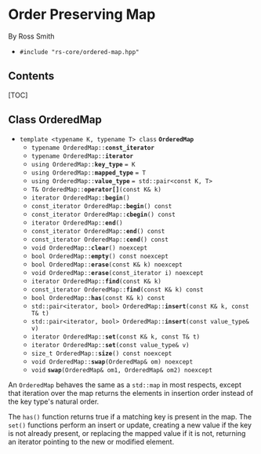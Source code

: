 # Order Preserving Map #

By Ross Smith

* `#include "rs-core/ordered-map.hpp"`

## Contents ##

[TOC]

## Class OrderedMap ##

* `template <typename K, typename T> class` **`OrderedMap`**
    * `typename OrderedMap::`**`const_iterator`**
    * `typename OrderedMap::`**`iterator`**
    * `using OrderedMap::`**`key_type`** `= K`
    * `using OrderedMap::`**`mapped_type`** `= T`
    * `using OrderedMap::`**`value_type`** `= std::pair<const K, T>`
    * `T& OrderedMap::`**`operator[]`**`(const K& k)`
    * `iterator OrderedMap::`**`begin`**`()`
    * `const_iterator OrderedMap::`**`begin`**`() const`
    * `const_iterator OrderedMap::`**`cbegin`**`() const`
    * `iterator OrderedMap::`**`end`**`()`
    * `const_iterator OrderedMap::`**`end`**`() const`
    * `const_iterator OrderedMap::`**`cend`**`() const`
    * `void OrderedMap::`**`clear`**`() noexcept`
    * `bool OrderedMap::`**`empty`**`() const noexcept`
    * `bool OrderedMap::`**`erase`**`(const K& k) noexcept`
    * `void OrderedMap::`**`erase`**`(const_iterator i) noexcept`
    * `iterator OrderedMap::`**`find`**`(const K& k)`
    * `const_iterator OrderedMap::`**`find`**`(const K& k) const`
    * `bool OrderedMap::`**`has`**`(const K& k) const`
    * `std::pair<iterator, bool> OrderedMap::`**`insert`**`(const K& k, const T& t)`
    * `std::pair<iterator, bool> OrderedMap::`**`insert`**`(const value_type& v)`
    * `iterator OrderedMap::`**`set`**`(const K& k, const T& t)`
    * `iterator OrderedMap::`**`set`**`(const value_type& v)`
    * `size_t OrderedMap::`**`size`**`() const noexcept`
    * `void OrderedMap::`**`swap`**`(OrderedMap& om) noexcept`
    * `void` **`swap`**`(OrderedMap& om1, OrderedMap& om2) noexcept`

An `OrderedMap` behaves the same as a `std::map` in most respects, except that
iteration over the map returns the elements in insertion order instead of the
key type's natural order.

The `has()` function returns true if a matching key is present in the map. The
`set()` functions perform an insert or update, creating a new value if the key
is not already present, or replacing the mapped value if it is not, returning
an iterator pointing to the new or modified element.
